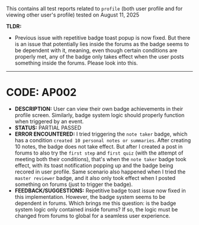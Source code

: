 This contains all test reports related to `profile` (both user profile and for viewing other user's profile) tested on August 11, 2025

**TLDR:**

- Previous issue with repetitive badge toast popup is now fixed. But there is an issue that potentially lies inside the forums as the badge seems to be dependent with it, meaning, even though certain conditions are properly met, any of the badge only takes effect when the user posts something inside the forums. Please look into this.

---

# CODE: AP002

- **DESCRIPTION:** User can view their own badge achievements in their profile screen. Similarly, badge system logic should properly function when triggered by an event.
- **STATUS:** PARTIAL PASSED
- **ERROR ENCOUNTERED:** I tried triggering the `note taker` badge, which has a condition `created 10 personal notes or summaries`. After creating 10 notes, the badge does not take effect. But after I created a post in forums to also try the `first step` and `first quiz` (with the attempt of meeting both their conditions), that's when the `note taker` badge took effect, with its toast notification popping up and the badge being recored in user profile. Same scenario also happened when I tried the `master reviewer` badge, and it also only took effect when I posted something on forums (just to trigger the badge).
- **FEEDBACK/SUGGESTIONS:** Repetitive badge toast issue now fixed in this implementation. However, the badge system seems to be dependent in forums. Which brings me this question: is the badge system logic only contained inside forums? If so, the logic must be changed from forums to global for a seamless user experience.
